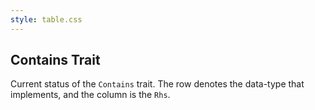 ```yaml
---
style: table.css
---
```


## Contains Trait

Current status of the `Contains` trait. The row denotes the
data-type that implements, and the column is the `Rhs`.
